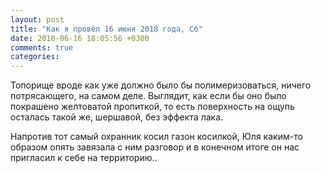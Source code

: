 ```yaml
---
layout: post
title: "Как я провёл 16 июня 2018 года, Сб"
date: 2018-06-16 18:05:56 +0300
comments: true
categories: 
---
```


Топорище вроде как уже должно было бы полимеризоваться, ничего потрясающего, на самом деле. Выглядит, как если бы оно было покрашено желтоватой пропиткой, то есть поверхность на ощупь осталась такой же, шершавой, без эффекта лака.


Напротив тот самый охранник косил газон косилкой, Юля каким-то образом опять завязала с ним разговор и в конечном итоге он нас пригласил к себе на территорию..